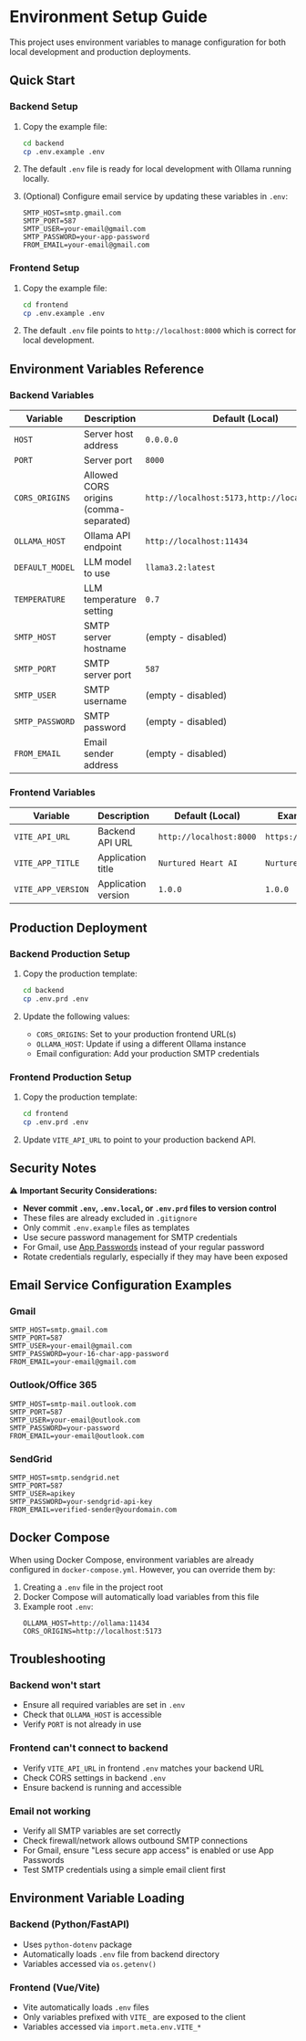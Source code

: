 # Environment Setup Guide

This project uses environment variables to manage configuration for both local development and production deployments.

## Quick Start

### Backend Setup

1. Copy the example file:
   ```bash
   cd backend
   cp .env.example .env
   ```

2. The default `.env` file is ready for local development with Ollama running locally.

3. (Optional) Configure email service by updating these variables in `.env`:
   ```
   SMTP_HOST=smtp.gmail.com
   SMTP_PORT=587
   SMTP_USER=your-email@gmail.com
   SMTP_PASSWORD=your-app-password
   FROM_EMAIL=your-email@gmail.com
   ```

### Frontend Setup

1. Copy the example file:
   ```bash
   cd frontend
   cp .env.example .env
   ```

2. The default `.env` file points to `http://localhost:8000` which is correct for local development.

## Environment Variables Reference

### Backend Variables

| Variable | Description | Default (Local) | Example (Production) |
|----------|-------------|-----------------|---------------------|
| `HOST` | Server host address | `0.0.0.0` | `0.0.0.0` |
| `PORT` | Server port | `8000` | `8000` |
| `CORS_ORIGINS` | Allowed CORS origins (comma-separated) | `http://localhost:5173,http://localhost:3000` | `https://yourdomain.com` |
| `OLLAMA_HOST` | Ollama API endpoint | `http://localhost:11434` | `http://ollama:11434` |
| `DEFAULT_MODEL` | LLM model to use | `llama3.2:latest` | `llama3.2:latest` |
| `TEMPERATURE` | LLM temperature setting | `0.7` | `0.7` |
| `SMTP_HOST` | SMTP server hostname | (empty - disabled) | `smtp.gmail.com` |
| `SMTP_PORT` | SMTP server port | `587` | `587` |
| `SMTP_USER` | SMTP username | (empty - disabled) | `user@domain.com` |
| `SMTP_PASSWORD` | SMTP password | (empty - disabled) | `your-password` |
| `FROM_EMAIL` | Email sender address | (empty - disabled) | `noreply@domain.com` |

### Frontend Variables

| Variable | Description | Default (Local) | Example (Production) |
|----------|-------------|-----------------|---------------------|
| `VITE_API_URL` | Backend API URL | `http://localhost:8000` | `https://api.yourdomain.com` |
| `VITE_APP_TITLE` | Application title | `Nurtured Heart AI` | `Nurtured Heart AI` |
| `VITE_APP_VERSION` | Application version | `1.0.0` | `1.0.0` |

## Production Deployment

### Backend Production Setup

1. Copy the production template:
   ```bash
   cd backend
   cp .env.prd .env
   ```

2. Update the following values:
   - `CORS_ORIGINS`: Set to your production frontend URL(s)
   - `OLLAMA_HOST`: Update if using a different Ollama instance
   - Email configuration: Add your production SMTP credentials

### Frontend Production Setup

1. Copy the production template:
   ```bash
   cd frontend
   cp .env.prd .env
   ```

2. Update `VITE_API_URL` to point to your production backend API.

## Security Notes

⚠️ **Important Security Considerations:**

- **Never commit `.env`, `.env.local`, or `.env.prd` files to version control**
- These files are already excluded in `.gitignore`
- Only commit `.env.example` files as templates
- Use secure password management for SMTP credentials
- For Gmail, use [App Passwords](https://support.google.com/accounts/answer/185833) instead of your regular password
- Rotate credentials regularly, especially if they may have been exposed

## Email Service Configuration Examples

### Gmail
```
SMTP_HOST=smtp.gmail.com
SMTP_PORT=587
SMTP_USER=your-email@gmail.com
SMTP_PASSWORD=your-16-char-app-password
FROM_EMAIL=your-email@gmail.com
```

### Outlook/Office 365
```
SMTP_HOST=smtp-mail.outlook.com
SMTP_PORT=587
SMTP_USER=your-email@outlook.com
SMTP_PASSWORD=your-password
FROM_EMAIL=your-email@outlook.com
```

### SendGrid
```
SMTP_HOST=smtp.sendgrid.net
SMTP_PORT=587
SMTP_USER=apikey
SMTP_PASSWORD=your-sendgrid-api-key
FROM_EMAIL=verified-sender@yourdomain.com
```

## Docker Compose

When using Docker Compose, environment variables are already configured in `docker-compose.yml`. However, you can override them by:

1. Creating a `.env` file in the project root
2. Docker Compose will automatically load variables from this file
3. Example root `.env`:
   ```
   OLLAMA_HOST=http://ollama:11434
   CORS_ORIGINS=http://localhost:5173
   ```

## Troubleshooting

### Backend won't start
- Ensure all required variables are set in `.env`
- Check that `OLLAMA_HOST` is accessible
- Verify `PORT` is not already in use

### Frontend can't connect to backend
- Verify `VITE_API_URL` in frontend `.env` matches your backend URL
- Check CORS settings in backend `.env`
- Ensure backend is running and accessible

### Email not working
- Verify all SMTP variables are set correctly
- Check firewall/network allows outbound SMTP connections
- For Gmail, ensure "Less secure app access" is enabled or use App Passwords
- Test SMTP credentials using a simple email client first

## Environment Variable Loading

### Backend (Python/FastAPI)
- Uses `python-dotenv` package
- Automatically loads `.env` file from backend directory
- Variables accessed via `os.getenv()`

### Frontend (Vue/Vite)
- Vite automatically loads `.env` files
- Only variables prefixed with `VITE_` are exposed to the client
- Variables accessed via `import.meta.env.VITE_*`

